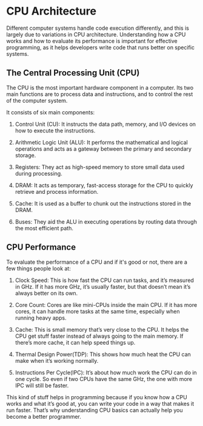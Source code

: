 # CPU Architecture

Different computer systems handle code execution differently, and this is largely due to variations in CPU architecture. Understanding how a CPU works and how to evaluate its performance is important for effective programming, as it helps developers write code that runs better on specific systems.

## The Central Processing Unit (CPU)

The CPU is the most important hardware component in a computer. Its two main functions are to process data and instructions, and to control the rest of the computer system.

It consists of six main components:

1. Control Unit (CU): It instructs the data path, memory, and I/O devices on how to execute the instructions.

2. Arithmetic Logic Unit (ALU): It performs the mathematical and logical operations and acts as a gateway between the primary and secondary storage.

3. Registers: They act as high-speed memory to store small data used during processing.

4. DRAM: It acts as temporary, fast-access storage for the CPU to quickly retrieve and process information.

5. Cache: It is used as a buffer to chunk out the instructions stored in the DRAM.

6. Buses: They aid the ALU in executing operations by routing data through the most efficient path.


## CPU Performance

To evaluate the performance of a CPU and if it's good or not, there are a few things people look at:

1. Clock Speed: This is how fast the CPU can run tasks, and it’s measured in GHz. If it has more GHz, it’s usually faster, but that doesn’t mean it’s always better on its own.

2. Core Count: Cores are like mini-CPUs inside the main CPU. If it has more cores, it can handle more tasks at the same time, especially when running heavy apps.

3. Cache: This is small memory that’s very close to the CPU. It helps the CPU get stuff faster instead of always going to the main memory. If there’s more cache, it can help speed things up.

4. Thermal Design Power(TDP): This shows how much heat the CPU can make when it’s working normally.

5. Instructions Per Cycle(IPC): It’s about how much work the CPU can do in one cycle. So even if two CPUs have the same GHz, the one with more IPC will still be faster.


This kind of stuff helps in programming because if you know how a CPU works and what it’s good at, you can write your code in a way that makes it run faster. That’s why understanding CPU basics can actually help you become a better programmer.
